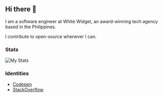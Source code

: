 ## Hi there 👋

I am a software engineer at White Widget, an award-winning tech agency based in the Philippines. 

I contribute to open-source whenever I can.

### Stats

<!-- [![Top Langs](https://github-readme-stats.vercel.app/api/top-langs/?username=jaye-ww&layout=compact)](https://github.com/anuraghazra/github-readme-stats) -->
![My Stats](https://github-readme-stats.vercel.app/api?username=jrlmontejo&count_private=true&show_icons=true&theme=dracula)

### Identities

- [Codepen](https://codepen.io/jrlmontejo)
- [StackOverflow](https://stackoverflow.com/users/5519632/jaye-renzo-montejo)



